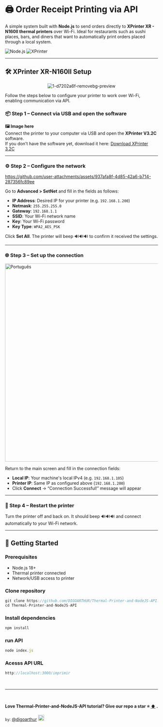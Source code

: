 # 🖨️ Order Receipt Printing via API

A simple system built with **Node.js** to send orders directly to **XPrinter XR - N160II thermal printers** over Wi-Fi. Ideal for restaurants such as sushi places, bars, and diners that want to automatically print orders placed through a local system.



 ![Node.js](https://img.shields.io/badge/Node.js-339933?logo=nodedotjs&logoColor=white&style=for-the-badge)   ![XPrinter](https://img.shields.io/badge/XPrinter-Thermal-blue?style=for-the-badge)

---

## 🛠️ XPrinter XR-N160II Setup

<div align="center">
  
![1-d7202a6f-removebg-preview](https://github.com/user-attachments/assets/faa23bef-29cd-45dd-9df6-5f16a96dd0b7)




</div>

Follow the steps below to configure your printer to work over Wi-Fi, enabling communication via API.

### 📦 Step 1 – Connect via USB and open the software

**🖼️ Image here**  
Connect the printer to your computer via USB and open the **XPrinter V3.2C** software.  
If you don't have the software yet, download it here: [Download XPrinter 3.2C](https://www.xprintertech.com/download-center/)

---

### ⚙️ Step 2 – Configure the network



https://github.com/user-attachments/assets/937afa8f-4d85-42a6-b714-287356fc89ee




Go to **Advanced > SetNet** and fill in the fields as follows:

- **IP Address**: Desired IP for your printer (e.g. `192.168.1.200`)
- **Netmask**: `255.255.255.0`
- **Gateway**: `192.168.1.1`
- **SSID**: Your Wi-Fi network name
- **Key**: Your Wi-Fi password
- **Key Type**: `WPA2_AES_PSK`

Click **Set All**. The printer will beep 🔊🔊🔊 to confirm it received the settings.

---

### 🌐 Step 3 – Set up the connection



<img  alt="Português"  height="650" src="https://github.com/user-attachments/assets/f61fb44e-7cb2-4bdb-bfe5-fe2378f63b0c">

Return to the main screen and fill in the connection fields:

- **Local IP**: Your machine's local IPv4 (e.g. `192.168.1.105`)
- **Printer IP**: Same IP as configured above (`192.168.1.200`)
- Click **Connect** → “Connection Successful!” message will appear

---

### 🔌 Step 4 – Restart the printer


Turn the printer off and back on. It should beep 🔊🔊🔊 and connect automatically to your Wi-Fi network.

---


## 🚀 Getting Started

### Prerequisites
- Node.js 18+
- Thermal printer connected
- Network/USB access to printer


### Clone repository
```js
git clone https://github.com/DIGOARTHUR/Thermal-Printer-and-NodeJS-API.git
cd Thermal-Printer-and-NodeJS-API
```
### Install dependencies
```js
npm install

```

### run API

```js
node index.js

```

### Acesss API URL
```js
http://localhost:3000/imprimir
```

<br> 

---

<br>  


**Love Thermal-Printer-and-NodeJS-API tutorial? Give our repo a star ⭐ [⬆️](https://github.com/DIGOARTHUR/Thermal-Printer-and-NodeJS-API) .**

`by`: [@digoarthur](https://www.linkedin.com/in/digoarthur/) <a href="https://youtu.be/dQw4w9WgXcQ?si=VBzREBlncKuPTYBs"> <img src="https://github.com/user-attachments/assets/f45f0115-761e-4207-a9d9-dddacfb5b96b" alt="Brazil Flag" width="20" /> </a> 
